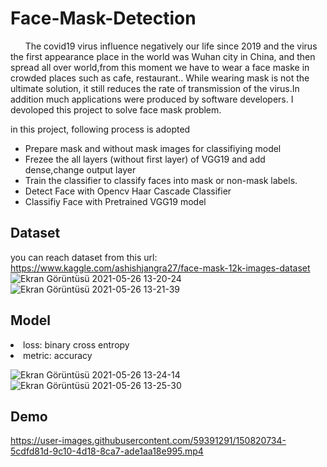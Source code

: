 # Face-Mask-Detection
<p>&nbsp;&nbsp;&nbsp;&nbsp;&nbsp;&nbsp;The covid19 virus influence negatively our life since 2019 and the virus the first appearance place in the world was Wuhan city in China, and then spread all over world,from this moment we have to wear a face maske in crowded places such as cafe, restaurant.. While wearing mask is not the ultimate solution, it still reduces the rate of transmission of the virus.In addition much applications were produced by software developers. I devoloped this project to solve face mask problem.</p>
in this project, following process is adopted <br>

<ul>
  <li>Prepare mask and without mask images for classifiying model</li>
  <li> Frezee the all layers (without first layer) of VGG19 and add dense,change output layer </li>
    <li> Train the classifier to classify faces into mask or non-mask labels. </li>
  <li> Detect Face with Opencv Haar Cascade Classifier </li>
  <li> Classifiy Face with Pretrained VGG19 model </li>
  </ul>
 
## Dataset
you can reach dataset from this url: https://www.kaggle.com/ashishjangra27/face-mask-12k-images-dataset
![Ekran Görüntüsü 2021-05-26 13-20-24](https://user-images.githubusercontent.com/59391291/119644110-30febb80-be25-11eb-9697-d0c6115ddeb2.png)
![Ekran Görüntüsü 2021-05-26 13-21-39](https://user-images.githubusercontent.com/59391291/119644233-512e7a80-be25-11eb-9070-223b8f128d7c.png)
## Model
<li>loss: binary cross entropy</li>
<li>metric: accuracy</li>

![Ekran Görüntüsü 2021-05-26 13-24-14](https://user-images.githubusercontent.com/59391291/119644582-acf90380-be25-11eb-9e1e-426dd2ccaf9e.png)
![Ekran Görüntüsü 2021-05-26 13-25-30](https://user-images.githubusercontent.com/59391291/119644720-dca80b80-be25-11eb-89c7-8517311ee7d4.png)

## Demo

https://user-images.githubusercontent.com/59391291/150820734-5cdfd81d-9c10-4d18-8ca7-ade1aa18e995.mp4

